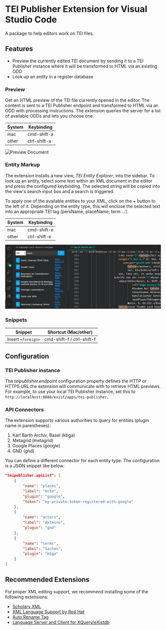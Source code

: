 # TEI Publisher Extension for Visual Studio Code

A package to help editors work on TEI files.

## Features

* Preview the currently edited TEI document by sending it to a TEI Publisher instance where it will be transformed to HTML via an existing ODD
* Look up an entity in a register database
### Preview

Get an HTML preview of the TEI file currently opened in the editor. The content is sent to a TEI Publisher endpoint and transformed to HTML via an ODD with processing instructions. The extension queries the server for a list of available ODDs and lets you choose one.

System | Keybinding
---------|----------
 mac | cmd-shift-a
 other | ctrl-shift-a

![Preview Document](media/screen-preview.gif)

### Entity Markup

The extension installs a new view, _TEI Entity Explorer_, into the sidebar. To look up an entity, select some text within an XML document in the editor and press the configured keybinding. The selected string will be copied into the view's search input box and a search is triggered.

To apply one of the available entities to your XML, click on the + button to the left of it. Depending on the entity type, this will enclose the selected text into an appropriate TEI tag (persName, placeName, term ...).

System | Keybinding
---------|----------
 mac | cmd-shift-e
 other | ctrl-shift-e

![TEI Entity Explorer](media/vscode-entity-explorer.png)

 ### Snippets

Snippet | Shortcut (Mac/other)
---------|----------
 Insert `<foreign>` | cmd-shift-f / ctrl-shift-f

## Configuration

### TEI Publisher instance

The _teipublisher.endpoint_ configuration property defines the HTTP or HTTPS URL the extension will communicate with to retrieve HTML previews. For example, to use your local TEI Publisher instance, set this to `http://localhost:8080/exist/apps/tei-publisher`.

### API Connectors

The extension supports various authorities to query for entities (plugin name in parentheses):

1. Karl Barth Archiv, Basel (kbga)
2. Metagrid (metagrid)
3. Google Places (google)
4. GND (gnd)

You can define a different connector for each entity type. The configuration is a JSON snippet like below:

```json
"teipublisher.apiList": [
    {
        "name": "places",
        "label": "Orte",
        "plugin": "google",
        "token": "my-private-token-registered-with-google"
    },
    {
        "name": "actors",
        "label": "Akteure",
        "plugin": "gnd"
    },
    {
        "name": "terms",
        "label": "Sachen",
        "plugin": "kbga"
    }
]
```

## Recommended Extensions

For proper XML editing support, we recommend installing some of the following extensions:

* [Scholary XML](https://marketplace.visualstudio.com/items?itemName=raffazizzi.sxml)
* [XML Language Support by Red Hat](https://marketplace.visualstudio.com/items?itemName=redhat.vscode-xml)
* [Auto Rename Tag](https://marketplace.visualstudio.com/items?itemName=formulahendry.auto-rename-tag)
* [Language Server and Client for XQuery/eXistdb](https://marketplace.visualstudio.com/items?itemName=eXist-db.existdb-vscode)